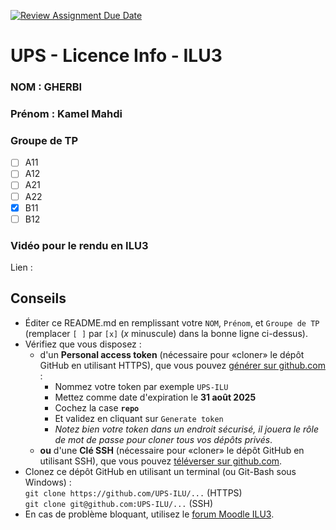 [![Review Assignment Due Date](https://classroom.github.com/assets/deadline-readme-button-22041afd0340ce965d47ae6ef1cefeee28c7c493a6346c4f15d667ab976d596c.svg)](https://classroom.github.com/a/UXwdPUNS)
# UPS - Licence Info - ILU3

### NOM : GHERBI
### Prénom : Kamel Mahdi
### Groupe de TP
- [ ] A11
- [ ] A12
- [ ] A21
- [ ] A22
- [x] B11
- [ ] B12

### Vidéo pour le rendu en ILU3

Lien :

## Conseils

- Éditer ce README.md en remplissant votre `NOM`, `Prénom`, et `Groupe de TP`  
  (remplacer `[ ]` par `[x]` (*x* minuscule) dans la bonne ligne ci-dessus).
- Vérifiez que vous disposez :
  * d'un **Personal access token** (nécessaire pour «cloner» le dépôt GitHub en utilisant HTTPS),
    que vous pouvez [générer sur github.com](https://github.com/settings/tokens/new) :
    - Nommez votre token par exemple `UPS-ILU`
    - Mettez comme date d'expiration le **31 août 2025**
    - Cochez la case **`repo`**
    - Et validez en cliquant sur `Generate token`
    - *Notez bien votre token dans un endroit sécurisé, il jouera le rôle de mot de passe pour cloner tous vos dépôts privés*.
  * **ou** d'une **Clé SSH** (nécessaire pour «cloner» le dépôt GitHub en utilisant SSH),
    que vous pouvez [téléverser sur github.com](https://github.com/settings/key).
- Clonez ce dépôt GitHub en utilisant un terminal (ou Git-Bash sous Windows) :  
  `git clone https://github.com/UPS-ILU/...` (HTTPS)  
  `git clone git@github.com:UPS-ILU/...` (SSH)
- En cas de problème bloquant, utilisez le [forum Moodle ILU3](https://moodle.univ-tlse3.fr/mod/forum/view.php?id=300081).
